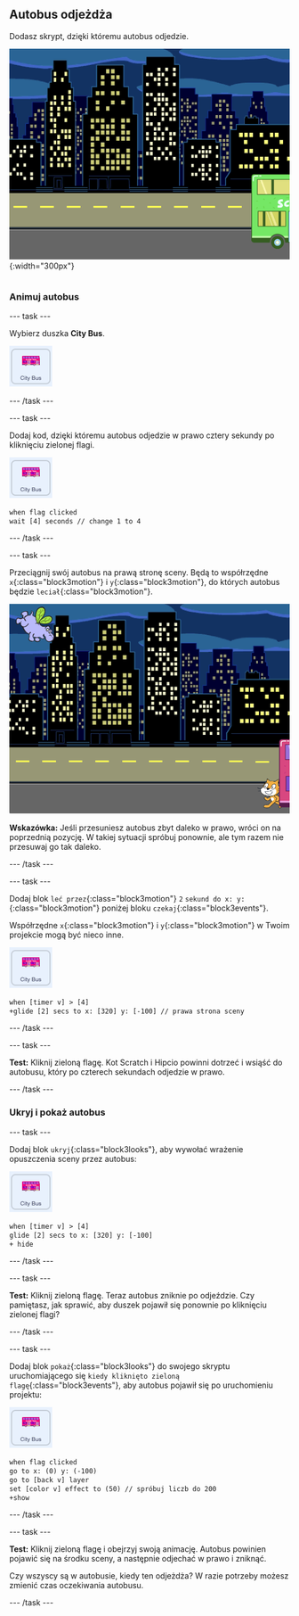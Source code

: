 ## Autobus odjeżdża

<div style="display: flex; flex-wrap: wrap">
<div style="flex-basis: 200px; flex-grow: 1; margin-right: 15px;">
Dodasz skrypt, dzięki któremu autobus odjedzie.
</div>
<div>

![Obrazek pokazujący, że autobus przesunął się w prawo.](images/bus-leaving.png){:width="300px"}

</div>
</div>

### Animuj autobus

--- task ---

Wybierz duszka **City Bus**.

![Duszek autobusu.](images/bus-sprite.png)

--- /task ---

--- task ---

Dodaj kod, dzięki któremu autobus odjedzie w prawo cztery sekundy po kliknięciu zielonej flagi.

![Duszek autobusu.](images/bus-sprite.png)

```blocks3
when flag clicked 
wait [4] seconds // change 1 to 4
```

--- /task ---

--- task ---

Przeciągnij swój autobus na prawą stronę sceny. Będą to współrzędne `x`{:class="block3motion"} i `y`{:class="block3motion"}, do których autobus będzie `leciał`{:class="block3motion"}.

![](images/bus-right.png)

**Wskazówka:** Jeśli przesuniesz autobus zbyt daleko w prawo, wróci on na poprzednią pozycję. W takiej sytuacji spróbuj ponownie, ale tym razem nie przesuwaj go tak daleko.

--- /task ---

--- task ---

Dodaj blok `leć przez`{:class="block3motion"} `2` `sekund do x: y:`{:class="block3motion"} poniżej bloku `czekaj`{:class="block3events"}.

Współrzędne `x`{:class="block3motion"} i `y`{:class="block3motion"} w Twoim projekcie mogą być nieco inne.

![Duszek autobusu.](images/bus-sprite.png)

```blocks3
when [timer v] > [4] 
+glide [2] secs to x: [320] y: [-100] // prawa strona sceny
```

--- /task ---

--- task ---

**Test:** Kliknij zieloną flagę. Kot Scratch i Hipcio powinni dotrzeć i wsiąść do autobusu, który po czterech sekundach odjedzie w prawo.

--- /task ---

### Ukryj i pokaż autobus

--- task ---

Dodaj blok `ukryj`{:class="block3looks"}, aby wywołać wrażenie opuszczenia sceny przez autobus:

![Duszek autobusu.](images/bus-sprite.png)

```blocks3
when [timer v] > [4] 
glide [2] secs to x: [320] y: [-100]
+ hide
```
--- /task ---

--- task ---

**Test:** Kliknij zieloną flagę. Teraz autobus zniknie po odjeździe. Czy pamiętasz, jak sprawić, aby duszek pojawił się ponownie po kliknięciu zielonej flagi?

--- /task ---

--- task ---

Dodaj blok `pokaż`{:class="block3looks"} do swojego skryptu uruchomiającego się `kiedy kliknięto zieloną flagę`{:class="block3events"}, aby autobus pojawił się po uruchomieniu projektu:

![Duszek autobusu.](images/bus-sprite.png)

```blocks3
when flag clicked
go to x: (0) y: (-100)
go to [back v] layer
set [color v] effect to (50) // spróbuj liczb do 200
+show
```

--- /task ---

--- task ---

**Test:** Kliknij zieloną flagę i obejrzyj swoją animację. Autobus powinien pojawić się na środku sceny, a następnie odjechać w prawo i zniknąć.

Czy wszyscy są w autobusie, kiedy ten odjeżdża? W razie potrzeby możesz zmienić czas oczekiwania autobusu.

--- /task ---

